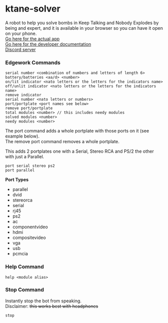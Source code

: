 # ktane-solver

A robot to help you solve bombs in Keep Talking and Nobody Explodes by being and expert, and it is available in your browser so you can have it open on your phone.
<br>
[Go here for the actual app](https://mrmelon54.github.io/ktane-solver/app.html)
<br>
[Go here for the developer documentation](https://mrmelon54.github.io/ktane-solver/docs.html)
<br>
[Discord server](https://discord.gg/usbmdrJ)

### Edgework Commands
```
serial number <combination of numbers and letters of length 6>
battery/batteries <aa/d> <number>
on/lit indicator <nato letters or the letters for the indicators name>
off/unlit indicator <nato letters or the letters for the indicators name>
remove indicator
serial number <nato letters or numbers>
port/portplate <port names see below>
remove port/portplate
total modules <number> // this includes needy modules
solved modules <number>
needy modules <number>
```

The port command adds a whole portplate with those ports on it (see example below).<br>
The remove port command removes a whole portplate.

This adds 2 portplates one with a Serial, Stereo RCA and PS/2 the other with just a Parallel.
```
port serial stereo ps2
port parallel
```

**Port Types**
* parallel
* dvid
* stereorca
* serial
* rj45
* ps2
* ac
* componentvideo
* hdmi
* compositevideo
* vga
* usb
* pcmcia

### Help Command
```
help <module alias>
```

### Stop Command

Instantly stop the bot from speaking.<br>
Disclaimer: ~~this works best with headphones~~

```
stop
```
